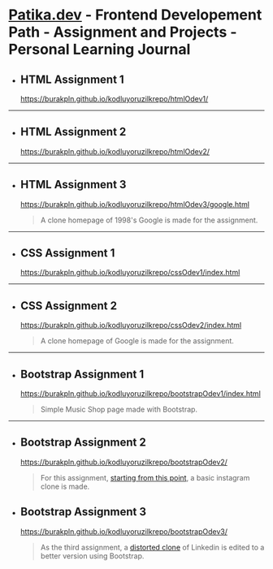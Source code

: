 # [Patika.dev](patika.dev) - Frontend Developement Path - Assignment and Projects - Personal Learning Journal

- ## HTML Assignment 1  
    https://burakpln.github.io/kodluyoruzilkrepo/htmlOdev1/
---
- ## HTML Assignment 2 
    https://burakpln.github.io/kodluyoruzilkrepo/htmlOdev2/
---
- ## HTML Assignment 3  
    https://burakpln.github.io/kodluyoruzilkrepo/htmlOdev3/google.html

    > A clone homepage of 1998's Google is made for the assignment.
---
- ## CSS Assignment 1  
    https://burakpln.github.io/kodluyoruzilkrepo/cssOdev1/index.html 
---
- ## CSS Assignment 2  
    https://burakpln.github.io/kodluyoruzilkrepo/cssOdev2/index.html
    > A clone homepage of Google is made for the assignment.
---
- ## Bootstrap Assignment 1 
    https://burakpln.github.io/kodluyoruzilkrepo/bootstrapOdev1/index.html

    > Simple Music Shop page made with Bootstrap.
---
- ## Bootstrap Assignment 2  
    https://burakpln.github.io/kodluyoruzilkrepo/bootstrapOdev2/

    > For this assignment, [starting from this point](https://burakpln.github.io/kodluyoruzilkrepo/bootstrapOdev2/before), a basic instagram clone is made.

- ## Bootstrap Assignment 3
    https://burakpln.github.io/kodluyoruzilkrepo/bootstrapOdev3/

    > As the third assignment, a [distorted clone](https://burakpln.github.io/kodluyoruzilkrepo/bootstrapOdev3/before/) of Linkedin is edited to a better version using Bootstrap.
